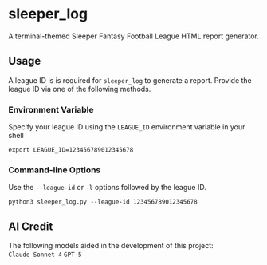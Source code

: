 # sleeper_log
A terminal-themed Sleeper Fantasy Football League HTML report generator.

## Usage
A league ID is is required for `sleeper_log` to generate a report. Provide the league ID via one of the following methods.
### Environment Variable
Specify your league ID using the `LEAGUE_ID` environment variable in your shell
```Shell
export LEAGUE_ID=123456789012345678
```
### Command-line Options
Use the `--league-id` or `-l` options followed by the league ID.
```Shell
python3 sleeper_log.py --league-id 123456789012345678
```

## AI Credit
The following models aided in the development of this project:  
`Claude Sonnet 4` `GPT-5`
